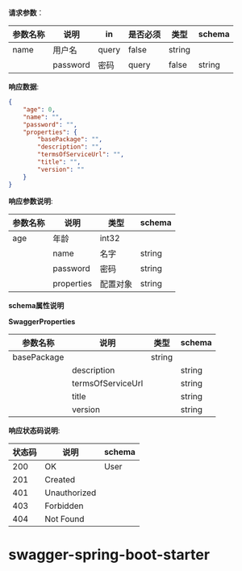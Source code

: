 
**请求参数**：

| 参数名称         | 说明     |     in |  是否必须      |  类型   |  schema  |
| ------------ | -------------------------------- |-----------|--------|----|--- |
| name         |      用户名   |     query        |       false      | string   |      |
            | password         |      密码   |     query        |       false      | string   |      |
            




**响应数据**:


```json
{
    "age": 0,
    "name": "",
    "password": "",
    "properties": {
        "basePackage": "",
        "description": "",
        "termsOfServiceUrl": "",
        "title": "",
        "version": ""
    }
}
```



**响应参数说明**:

| 参数名称         | 说明                             |    类型 |  schema |
| ------------ | -------------------|-------|----------- |
| age     |年龄      |    int32   |       |
            | name     |名字      |    string   |       |
            | password     |密码      |    string   |       |
            | properties     |配置对象      |    string   |   SwaggerProperties    |
            



**schema属性说明**
  
**SwaggerProperties**

| 参数名称         |  说明          |   类型  |  schema |
| ------------ | ------------------|--------|----------- |
| basePackage         |           |  string   |      |
            | description         |           |  string   |      |
            | termsOfServiceUrl         |           |  string   |      |
            | title         |           |  string   |      |
            | version         |           |  string   |      |
            




**响应状态码说明**:

| 状态码         | 说明                             |    schema                         |
| ------------ | -------------------------------- |---------------------- |
| 200         | OK                        |User                          |
| 201         | Created                        |                          |
| 401         | Unauthorized                        |                          |
| 403         | Forbidden                        |                          |
| 404         | Not Found                        |                          |




# swagger-spring-boot-starter
